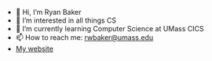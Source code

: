 - 👋 Hi, I’m Ryan Baker
- 👀 I’m interested in all things CS
- 🌱 I’m currently learning Computer Science at UMass CICS
- 📫 How to reach me: [rwbaker@umass.edu](mailto:rwbaker@umass.edu)
- [My website](http://rwbaker.me)
